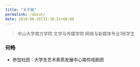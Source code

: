 ```yaml
---
title: "关于我"
permalink: /about/
date: 2018-06-26T21:38:52+08:00
---
```


> 中山大学南方学院 文学与传媒学院 网络与新媒体专业1班学生
### 何畅

- 参加社团：大学生艺术素质发展中心南伶戏剧团